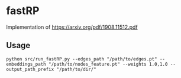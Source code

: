 # fastRP
Implementation of https://arxiv.org/pdf/1908.11512.pdf
## Usage
```
python src/run_fastRP.py --edges_path "/path/to/edges.pt" --embeddings_path "/path/to/nodes_feature.pt" --weights 1.0,1.0 --output_path_prefix "/path/to/dir/"
```